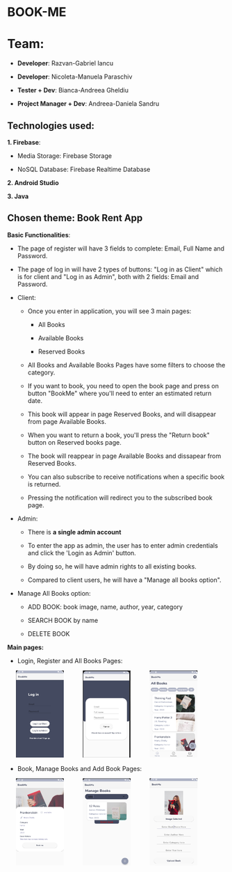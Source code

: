 # BOOK-ME

# Team:

- **Developer**: Razvan-Gabriel Iancu

- **Developer**: Nicoleta-Manuela Paraschiv

- **Tester + Dev**: Bianca-Andreea Gheldiu

- **Project Manager + Dev**: Andreea-Daniela Sandru

## Technologies used:

**1. Firebase**:

  - Media Storage: Firebase Storage
  
  - NoSQL Database: Firebase Realtime Database

**2. Android Studio**

**3. Java**
 
 
## Chosen theme: **Book Rent App**


 **Basic Functionalities**:
 
 - The page of register will have 3 fields to complete: Email, Full Name and Password.
 
 - The page of log in will have 2 types of buttons: "Log in as Client" which is for client and "Log in as Admin", both with 2 fields: Email and Password.
 
 - Client:
 
    - Once you enter in application, you will see 3 main pages: 
    
        - All Books
        
        - Available Books
        
        - Reserved Books
    
    - All Books and Available Books Pages have some filters to choose the category.
    
    - If you want to book, you need to open the book page and press on button "BookMe" where you'll need to enter an estimated return date. 
    
    - This book will appear in page Reserved Books, and will disappear from page Available Books.
    
    - When you want to return a book, you'll press the "Return book" button on Reserved books page.

    - The book will reappear in page Available Books and dissapear from Reserved Books.
    
    - You can also subscribe to receive notifications when a specific book is returned.
    
    - Pressing the notification will redirect you to the subscribed book page.
    
- Admin:
   
   - There is **a single admin account**
   
   - To enter the app as admin, the user has to enter admin credentials and click the 'Login as Admin' button.
   
   - By doing so, he will have admin rights to all existing books.
   
   - Compared to client users, he will have a "Manage all books option".
    
- Manage All Books option:
 
    - ADD BOOK: book image, name, author, year, category
    
    - SEARCH BOOK by name

    - DELETE  BOOK
   
   
**Main pages:**


- Login, Register and All Books Pages:


<p float="left">
  <img src="images/loginPage.png" title = "Login" width="110" height = "200" hspace="20"/>
  <img src="images/registerPage.png" title = "Register" width="110" height = "200" hspace="20"/> 
  <img src="images/allBooksPage.png" title = "All Books" width="110" height = "200" hspace="20"/>
</p>


- Book, Manage Books and Add Book Pages:


<p float="left">
  <img src="images/bookPage.png" title = "Book Page" width="110" height = "200" hspace="20"/>
  <img src="images/manageBooks.png" title = "Manage Books Page" width="110" height = "200" hspace="20"/>
  <img src="images/addBook.png" title = "Add Book Page" width="110" height = "200" hspace="20"/>
</p>
  
